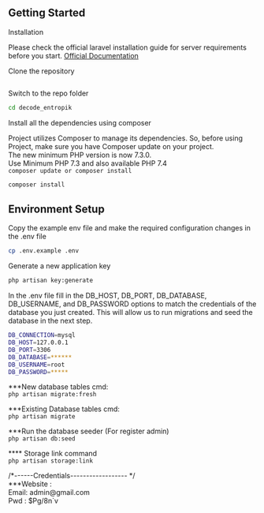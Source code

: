 ## Getting Started

Installation

Please check the official laravel installation guide for server requirements before you start. <a href="https://laravel.com/docs/8.x/installation">Official Documentation</a>

Clone the repository
```sh
```
Switch to the repo folder
```sh
cd decode_entropik
```
Install all the dependencies using composer
<p>Project utilizes Composer to manage its dependencies. So, before using Project, make sure you have Composer update on your project.  <br />
The new minimum PHP version is now 7.3.0. <br />
Use Minimum PHP 7.3 and also available PHP 7.4  <br />
<code class="text-danger">composer update or composer install</code>  <br />

```sh
composer install
```
## Environment Setup
Copy the example env file and make the required configuration changes in the .env file
```sh
cp .env.example .env
```
Generate a new application key
```sh
php artisan key:generate
```

<p>In the .env file fill in the DB_HOST, DB_PORT, DB_DATABASE, DB_USERNAME, and DB_PASSWORD options to match the credentials of the database you just created. This will allow us to run migrations and seed the database in the next step.</p>

```sh
DB_CONNECTION=mysql
DB_HOST=127.0.0.1
DB_PORT=3306
DB_DATABASE=******
DB_USERNAME=root
DB_PASSWORD=*****
```


<p>***New database tables cmd: <br />
<code class="text-danger">php artisan migrate:fresh </code></p>


<p>***Existing Database tables cmd: <br />
<code class="text-danger">php artisan migrate </code></p>


<p>***Run the database seeder (For register admin) <br />
<code class="text-danger">php artisan db:seed</code></p>

<p>**** Storage link command  <br />
<code class="text-danger">php artisan storage:link</code></p>


<p>/*------Credentials------------------  */<br />
***Website : <br />
Email: admin@gmail.com <br />
Pwd  : $Pg/8n`v </p>
